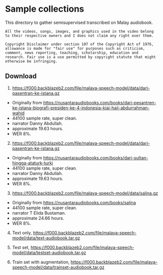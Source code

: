 # Sample collections

This directory to gather semisupervised transcribed on Malay audiobook.

```
All the videos, songs, images, and graphics used in the video belong to their respective owners and I does not claim any right over them.

Copyright Disclaimer under section 107 of the Copyright Act of 1976, allowance is made for "fair use" for purposes such as criticism, comment, news reporting, teaching, scholarship, education and research. Fair use is a use permitted by copyright statute that might otherwise be infringing.
```

## Download

1. https://f000.backblazeb2.com/file/malaya-speech-model/data/dari-pasentran-ke-istana.gz

  - Originally from https://nusantaraudiobooks.com/books/dari-pesantren-ke-istana-biografi-presiden-ke-4-indonesia-kiai-haji-abdurrahman-wahid
  - 44100 sample rate, super clean.
  - narrator Danny Abdullah.
  - approximate 19.63 hours.
  - WER 8%.

2. https://f000.backblazeb2.com/file/malaya-speech-model/data/dari-pasentran-ke-istana.gz

  - Originally from https://nusantaraudiobooks.com/books/dari-sultan-hingga-ataturk-turki
  - 44100 sample rate, super clean.
  - narrator Danny Abdullah.
  - approximate 19.63 hours.
  - WER 8%.

3. https://f000.backblazeb2.com/file/malaya-speech-model/data/salina.gz

  - Originally from https://nusantaraudiobooks.com/books/salina
  - 44100 sample rate, super clean.
  - narrator T Elida Bustaman.
  - approximate 24.66 hours.
  - WER 8%.

4. Text only, https://f000.backblazeb2.com/file/malaya-speech-model/data/text-audiobook.tar.gz

5. Test set, https://f000.backblazeb2.com/file/malaya-speech-model/data/testset-audiobook.tar.gz

6. Train set with augmentation, https://f000.backblazeb2.com/file/malaya-speech-model/data/trainset-audiobook.tar.gz